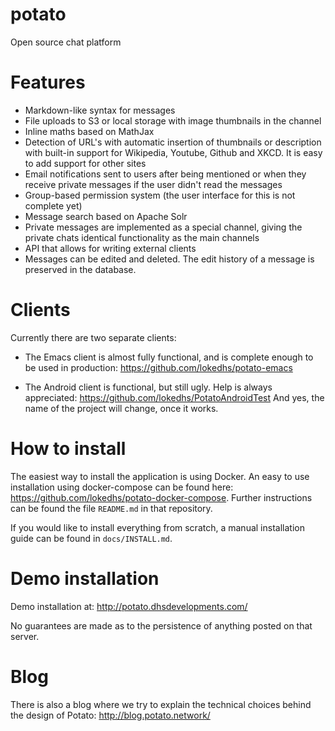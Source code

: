 # potato

Open source chat platform

# Features

  - Markdown-like syntax for messages
  - File uploads to S3 or local storage with image thumbnails in the channel
  - Inline maths based on MathJax
  - Detection of URL's with automatic insertion of thumbnails or description
    with built-in support for Wikipedia, Youtube, Github and XKCD. It is easy
    to add support for other sites
  - Email notifications sent to users after being mentioned or when they receive
    private messages if the user didn't read the messages
  - Group-based permission system (the user interface for this is not complete yet)
  - Message search based on Apache Solr
  - Private messages are implemented as a special channel, giving the private chats
    identical functionality as the main channels
  - API that allows for writing external clients
  - Messages can be edited and deleted. The edit history of a message
    is preserved in the database.

# Clients

Currently there are two separate clients:

  - The Emacs client is almost fully functional, and is complete
    enough to be used in production:
    https://github.com/lokedhs/potato-emacs

  - The Android client is functional, but still ugly. Help is always
    appreciated: https://github.com/lokedhs/PotatoAndroidTest
    And yes, the name of the project will change, once it works.

# How to install

The easiest way to install the application is using Docker. An easy to
use installation using docker-compose can be found here:
https://github.com/lokedhs/potato-docker-compose. Further instructions
can be found the file `README.md` in that repository.

If you would like to install everything from scratch, a manual
installation guide can be found in `docs/INSTALL.md`.

# Demo installation

Demo installation at: http://potato.dhsdevelopments.com/

No guarantees are made as to the persistence of anything posted on
that server.

# Blog

There is also a blog where we try to explain the technical choices
behind the design of Potato: http://blog.potato.network/
